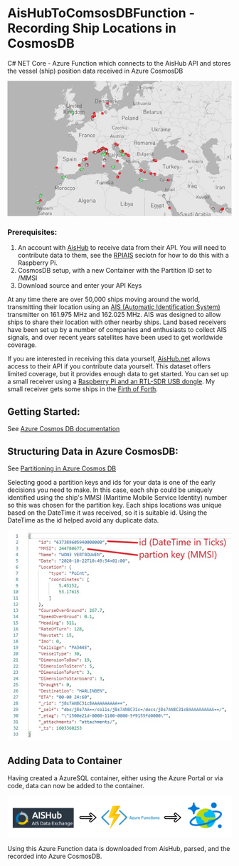 ﻿# AisHubToComsosDBFunction - Recording Ship Locations in CosmosDB
C# NET Core - Azure Function which connects to the AisHub API and stores the vessel (ship) position data received in Azure CosmosDB

![AIS Ships](https://github.com/euangordon/AisHubToComsosDBFunction/blob/master/AIS_Ships.JPG)

### Prerequisites: 
1. An account with [AisHub](http://www.aishub.net/) to receive data from their API. You will need to contribute data to them, see the [RPIAIS](http://www.aishub.net/rpiais) seciotn for how to do this with a Raspberry Pi.
2. CosmosDB setup, with a new Container with the Partition ID set to /MMSI
3. Download source and enter your API Keys

At any time there are over 50,000 ships moving around the world, transmitting their location using an [AIS (Automatic Identification System)](https://en.wikipedia.org/wiki/Automatic_identification_system) transmitter on 161.975 MHz and 162.025 MHz. AIS was designed to allow ships to share their location with other nearby ships. Land based receivers have been set up by a number of companies and enthusiasts to collect AIS signals, and over recent years satellites have been used to get worldwide coverage.

If you are interested in receiving this data yourself, [AisHub.net](http://www.aishub.net/) allows access to their API if you contribute data yourself. This dataset offers limited coverage, but it provides enough data to get started. You can set up a small receiver using a [Raspberry Pi and an RTL-SDR USB dongle](http://www.aishub.net/rpiais). My small receiver gets some ships in the [Firth of Forth](http://www.aishub.net/stations/2993).

## Getting Started: 
See [Azure Cosmos DB documentation](https://docs.microsoft.com/en-us/azure/cosmos-db/)

## Structuring Data in Azure CosmosDB:
See [Partitioning in Azure Cosmos DB](https://docs.microsoft.com/en-us/azure/cosmos-db/partitioning-overview)

Selecting good a partition keys and ids for your data is one of the early decisions you need to make. In this case, each ship could be uniquely identified using the ship's MMSI (Maritime Mobile Service Identity) number so this was chosen for the partition key. Each ships locations was unique based on the DateTime it was received, so it is suitable id. Using the DateTime as the id helped avoid any duplicate data.

![Ais Raw Data in CosmosDB](https://github.com/euangordon/AisHubToComsosDBFunction/blob/master/AIS_RawData.JPG)

## Adding Data to Container
Having created a AzureSQL container, either using the Azure Portal or via code, data can now be added to the container. 

![Ais Data Flow](https://github.com/euangordon/AisHubToComsosDBFunction/blob/master/AIS_DataFlow.JPG.png)

Using this Azure Function data is downloaded from AisHub, parsed, and the recorded into Azure CosmosDB.








